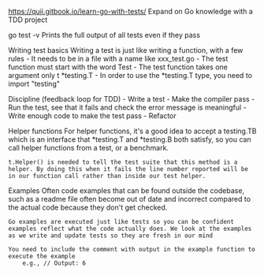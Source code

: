 https://quii.gitbook.io/learn-go-with-tests/
Expand on Go knowledge with a TDD project

go test -v
    Prints the full output of all tests even if they pass

Writing test basics
    Writing a test is just like writing a function, with a few rules
    - It needs to be in a file with a name like xxx_test.go
    - The test function must start with the word Test
    - The test function takes one argument only t *testing.T
    - In order to use the *testing.T type, you need to import "testing"

Discipline (feedback loop for TDD)
    - Write a test
    - Make the compiler pass
    - Run the test, see that it fails and check the error message is meaningful
    - Write enough code to make the test pass
    - Refactor

Helper functions
    For helper functions, it's a good idea to accept a testing.TB which is an interface that *testing.T and *testing.B both satisfy, so you can call helper functions from a test, or a benchmark.

    t.Helper() is needed to tell the test suite that this method is a helper. By doing this when it fails the line number reported will be in our function call rather than inside our test helper.

Examples
    Often code examples that can be found outside the codebase, such as a readme file often become out of date and incorrect compared to the actual code because they don't get checked.

    Go examples are executed just like tests so you can be confident examples reflect what the code actually does. We look at the examples as we write and update tests so they are fresh in our mind

    You need to include the comment with output in the example function to execute the example 
        e.g., // Output: 6
